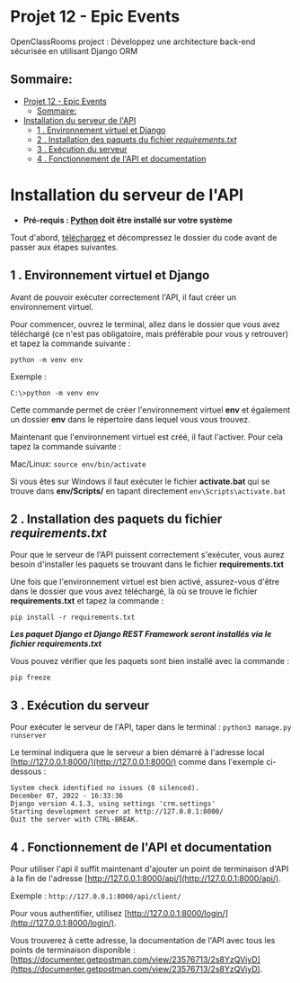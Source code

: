 # Projet 12 - Epic Events
OpenClassRooms project : Développez une architecture back-end sécurisée en utilisant Django ORM

## Sommaire:
- [Projet 12 - Epic Events](#projet-12---epic-events)
  - [Sommaire:](#sommaire)
- [Installation du serveur de l'API](#installation-du-serveur-de-lapi)
  - [1 . Environnement virtuel et Django](#1--environnement-virtuel-et-django)
  - [2 . Installation des paquets du fichier _requirements.txt_](#2--installation-des-paquets-du-fichier-requirementstxt)
  - [3 . Exécution du serveur](#3--exécution-du-serveur)
  - [4 . Fonctionnement de l'API et documentation](#4--fonctionnement-de-lapi-et-documentation)

# Installation du serveur de l'API

- __Pré-requis : [Python](https://www.python.org/) doit être installé sur votre système__


Tout d'abord, [téléchargez](https://github.com/A-Nourry/P9_LITReview/archive/refs/heads/main.zip) et décompressez le dossier du code avant de passer aux étapes suivantes.

## 1 . Environnement virtuel et Django

Avant de pouvoir exécuter correctement l'API, il faut créer un environnement virtuel.

Pour commencer, ouvrez le terminal,
allez dans le dossier que vous avez téléchargé
(ce n'est pas obligatoire, mais préférable pour vous y retrouver) et tapez la commande suivante :

`python -m venv env`


Exemple :
```
C:\>python -m venv env
```


Cette commande permet de créer l'environnement virtuel **env** et également un dossier **env** dans le répertoire dans lequel vous vous trouvez.

Maintenant que l'environnement virtuel est créé, il faut l'activer. Pour cela tapez la commande suivante :

Mac/Linux: `source env/bin/activate`

Si vous êtes sur Windows il faut exécuter le fichier **activate.bat** qui se trouve dans **env/Scripts/** en tapant directement `env\Scripts\activate.bat`

## 2 . Installation des paquets du fichier _requirements.txt_

Pour que le serveur de l'API puissent correctement s'exécuter, vous aurez besoin d'installer les paquets se trouvant dans le fichier **requirements.txt**


Une fois que l'environnement virtuel est bien activé, assurez-vous d'être dans le dossier que vous avez téléchargé,
là où se trouve le fichier **requirements.txt** et tapez la commande :

`pip install -r requirements.txt`

**_Les paquet Django et Django REST Framework seront installés via le fichier requirements.txt_**

Vous pouvez vérifier que les paquets sont bien installé avec la commande :

`pip freeze`

## 3 . Exécution du serveur

Pour exécuter le serveur de l'API, taper dans le terminal : `python3 manage.py runserver`

Le terminal indiquera que le serveur a bien démarré à l'adresse local [http://127.0.0.1:8000/](http://127.0.0.1:8000/) comme dans l'exemple ci-dessous : 
```
System check identified no issues (0 silenced).
December 07, 2022 - 16:33:36
Django version 4.1.3, using settings 'crm.settings'
Starting development server at http://127.0.0.1:8000/
Quit the server with CTRL-BREAK.
```
## 4 . Fonctionnement de l'API et documentation

Pour utiliser l'api il suffit maintenant d'ajouter un point de terminaison d'API à la fin de l'adresse [http://127.0.0.1:8000/api/](http://127.0.0.1:8000/api/).

Exemple : 
`http://127.0.0.1:8000/api/client/`

Pour vous authentifier, utilisez [http://127.0.0.1:8000/login/](http://127.0.0.1:8000/login/).

Vous trouverez à cette adresse, la documentation de l'API avec tous les points de terminaison disponible : 
[https://documenter.getpostman.com/view/23576713/2s8YzQViyD](https://documenter.getpostman.com/view/23576713/2s8YzQViyD).
